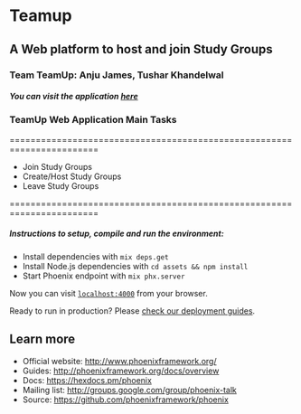 # Teamup

## A Web platform to host and join Study Groups
### Team TeamUp:  Anju James, Tushar Khandelwal
##### You can visit the application [here](http://teamup.curiousmind.tech)

### TeamUp Web Application Main Tasks 
=======================================================================
 
  * Join Study Groups
  * Create/Host Study Groups
  * Leave Study Groups
  
=======================================================================

##### Instructions to setup, compile and run the environment:

  * Install dependencies with `mix deps.get`
  * Install Node.js dependencies with `cd assets && npm install`
  * Start Phoenix endpoint with `mix phx.server`

Now you can visit [`localhost:4000`](http://localhost:4000) from your browser.

Ready to run in production? Please [check our deployment guides](http://www.phoenixframework.org/docs/deployment).

## Learn more

  * Official website: http://www.phoenixframework.org/
  * Guides: http://phoenixframework.org/docs/overview
  * Docs: https://hexdocs.pm/phoenix
  * Mailing list: http://groups.google.com/group/phoenix-talk
  * Source: https://github.com/phoenixframework/phoenix
